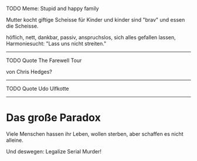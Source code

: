 TODO Meme: Stupid and happy family

Mutter kocht giftige Scheisse für Kinder
und kinder sind "brav"
und essen die Scheisse.

höflich, nett, dankbar, passiv,
anspruchslos, sich alles gefallen lassen,
Harmoniesucht:
"Lass uns nicht streiten."

----

TODO Quote The Farewell Tour

von
Chris Hedges?

----

TODO Quote Udo Ulfkotte

----

# Das große Paradox

Viele Menschen hassen ihr Leben,
wollen sterben, aber schaffen es nicht alleine.

Und deswegen: Legalize Serial Murder!
